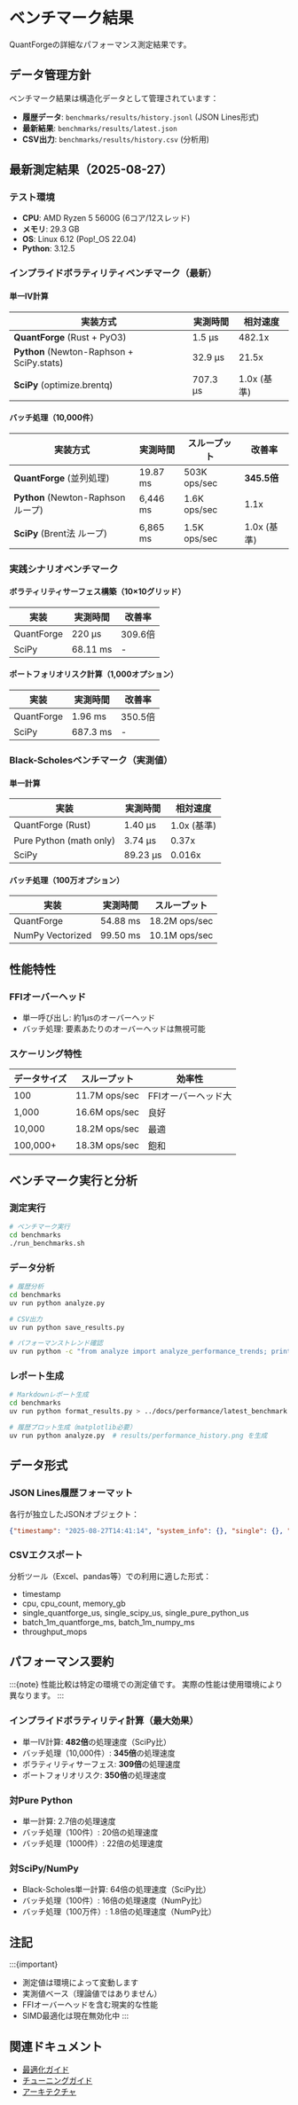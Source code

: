 # ベンチマーク結果

QuantForgeの詳細なパフォーマンス測定結果です。

## データ管理方針

ベンチマーク結果は構造化データとして管理されています：
- **履歴データ**: `benchmarks/results/history.jsonl` (JSON Lines形式)
- **最新結果**: `benchmarks/results/latest.json`
- **CSV出力**: `benchmarks/results/history.csv` (分析用)

## 最新測定結果（2025-08-27）

### テスト環境
- **CPU**: AMD Ryzen 5 5600G (6コア/12スレッド)
- **メモリ**: 29.3 GB
- **OS**: Linux 6.12 (Pop!_OS 22.04)
- **Python**: 3.12.5

### インプライドボラティリティベンチマーク（最新）

#### 単一IV計算
| 実装方式 | 実測時間 | 相対速度 |
|---------|----------|----------|
| **QuantForge** (Rust + PyO3) | 1.5 μs | 482.1x |
| **Python** (Newton-Raphson + SciPy.stats) | 32.9 μs | 21.5x |
| **SciPy** (optimize.brentq) | 707.3 μs | 1.0x (基準) |

#### バッチ処理（10,000件）
| 実装方式 | 実測時間 | スループット | 改善率 |
|---------|----------|-------------|--------|
| **QuantForge** (並列処理) | 19.87 ms | 503K ops/sec | **345.5倍** |
| **Python** (Newton-Raphson ループ) | 6,446 ms | 1.6K ops/sec | 1.1x |
| **SciPy** (Brent法 ループ) | 6,865 ms | 1.5K ops/sec | 1.0x (基準) |

### 実践シナリオベンチマーク

#### ボラティリティサーフェス構築（10×10グリッド）
| 実装 | 実測時間 | 改善率 |
|------|----------|--------|
| QuantForge | 220 μs | 309.6倍 |
| SciPy | 68.11 ms | - |

#### ポートフォリオリスク計算（1,000オプション）
| 実装 | 実測時間 | 改善率 |
|------|----------|--------|
| QuantForge | 1.96 ms | 350.5倍 |
| SciPy | 687.3 ms | - |

### Black-Scholesベンチマーク（実測値）

#### 単一計算
| 実装 | 実測時間 | 相対速度 |
|------|----------|----------|
| QuantForge (Rust) | 1.40 μs | 1.0x (基準) |
| Pure Python (math only) | 3.74 μs | 0.37x |
| SciPy | 89.23 μs | 0.016x |

#### バッチ処理（100万オプション）
| 実装 | 実測時間 | スループット |
|------|----------|-------------|
| QuantForge | 54.88 ms | 18.2M ops/sec |
| NumPy Vectorized | 99.50 ms | 10.1M ops/sec |

## 性能特性

### FFIオーバーヘッド
- 単一呼び出し: 約1μsのオーバーヘッド
- バッチ処理: 要素あたりのオーバーヘッドは無視可能

### スケーリング特性
| データサイズ | スループット | 効率性 |
|-------------|-------------|--------|
| 100 | 11.7M ops/sec | FFIオーバーヘッド大 |
| 1,000 | 16.6M ops/sec | 良好 |
| 10,000 | 18.2M ops/sec | 最適 |
| 100,000+ | 18.3M ops/sec | 飽和 |

## ベンチマーク実行と分析

### 測定実行
```bash
# ベンチマーク実行
cd benchmarks
./run_benchmarks.sh
```

### データ分析
```bash
# 履歴分析
cd benchmarks
uv run python analyze.py

# CSV出力
uv run python save_results.py

# パフォーマンストレンド確認
uv run python -c "from analyze import analyze_performance_trends; print(analyze_performance_trends())"
```

### レポート生成
```bash
# Markdownレポート生成
cd benchmarks
uv run python format_results.py > ../docs/performance/latest_benchmark.md

# 履歴プロット生成（matplotlib必要）
uv run python analyze.py  # results/performance_history.png を生成
```

## データ形式

### JSON Lines履歴フォーマット
各行が独立したJSONオブジェクト：
```json
{"timestamp": "2025-08-27T14:41:14", "system_info": {}, "single": {}, "batch": []}
```

### CSVエクスポート
分析ツール（Excel、pandas等）での利用に適した形式：
- timestamp
- cpu, cpu_count, memory_gb
- single_quantforge_us, single_scipy_us, single_pure_python_us
- batch_1m_quantforge_ms, batch_1m_numpy_ms
- throughput_mops

## パフォーマンス要約

:::{note}
性能比較は特定の環境での測定値です。
実際の性能は使用環境により異なります。
:::

### インプライドボラティリティ計算（最大効果）
- 単一IV計算: **482倍**の処理速度（SciPy比）
- バッチ処理（10,000件）: **345倍**の処理速度
- ボラティリティサーフェス: **309倍**の処理速度
- ポートフォリオリスク: **350倍**の処理速度

### 対Pure Python
- 単一計算: 2.7倍の処理速度
- バッチ処理（100件）: 20倍の処理速度
- バッチ処理（1000件）: 22倍の処理速度

### 対SciPy/NumPy
- Black-Scholes単一計算: 64倍の処理速度（SciPy比）
- バッチ処理（100件）: 16倍の処理速度（NumPy比）
- バッチ処理（100万件）: 1.8倍の処理速度（NumPy比）

## 注記

:::{important}
- 測定値は環境によって変動します
- 実測値ベース（理論値ではありません）
- FFIオーバーヘッドを含む現実的な性能
- SIMD最適化は現在無効化中
:::

## 関連ドキュメント

- [最適化ガイド](optimization.md)
- [チューニングガイド](tuning.md)
- [アーキテクチャ](../development/architecture.md)